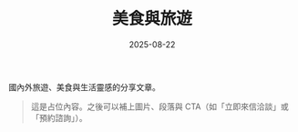 ﻿---
title: 美食與旅遊
date: 2025-08-22
---

國內外旅遊、美食與生活靈感的分享文章。

> 這是占位內容。之後可以補上圖片、段落與 CTA（如「立即來信洽談」或「預約諮詢」）。
